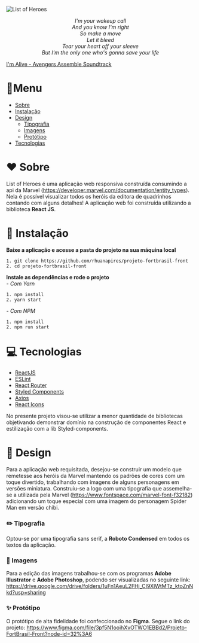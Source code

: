 ![List of Heroes](https://firebasestorage.googleapis.com/v0/b/testefortbrasil.appspot.com/o/images%2Fminilogo.png?alt=media&token=b227a6ba-7356-47c2-8915-b692fb223075)

<p style="text-align: center; text-height: italic"><i>I'm your wakeup call<br>
And you know I'm right<br>
So make a move<br>
Let it bleed<br>
Tear your heart off your sleeve<br>
But I'm the only one who's gonna save your life</i><br></p>

[I'm Alive - Avengers Assemble Soundtrack](https://www.youtube.com/watch?v=5Uxti1ELAkA)

# :book:Menu
   * [Sobre](#heart-sobre)
   * [Instalação](#floppy_disk-instalação)
   * [Design](#triangular_ruler-design)
        * [Tipografia](#pencil2-tipografia)
        * [Imagens](#art-imagens)
        * [Protótipo](#sparkles-protótipo)
   * [Tecnologias](#computer-tecnologias)

# :heart: Sobre

List of Heroes é uma aplicação web responsiva construída consumindo a api da Marvel (https://developer.marvel.com/documentation/entity_types). Nela é possível visualizar todos os heróis da editora de quadrinhos contando com alguns detalhes!
A aplicação web foi construída utilizando a biblioteca **React JS**.

# :floppy_disk: Instalação

**Baixe a aplicação e acesse a pasta do projeto na sua máquina local**
```
1. git clone https://github.com/rhuanapires/projeto-fortbrasil-front
2. cd projeto-fortbrasil-front 
```

**Instale as dependências e rode o projeto**<br>
*- Com Yarn*
```
1. npm install
2. yarn start
```
*- Com NPM*
```
1. npm install
2. npm run start
```

# :computer: Tecnologias
- [ReactJS](https://reactjs.org/)
- [ESLint](https://eslint.org)
- [React Router](https://reactrouter.com/web/guides/quick-start)
- [Styled Components](https://styled-components.com)
- [Axios](https://github.com/axios/axios)
- [React Icons](https://react-icons.github.io/react-icons/)

No presente projeto visou-se utilizar a menor quantidade de bibliotecas objetivando demonstrar domínio na construção de componentes React e estilização com a lib Styled-components.

# :triangular_ruler: Design

Para a aplicação web requisitada, desejou-se construir um modelo que remetesse aos heróis da Marvel mantendo os padrões de cores com um toque divertido, trabalhando com ímagens de alguns personagens em versões miniatura. 
Construiu-se a logo com uma tipografia que assemelha-se a utilizada pela Marvel (https://www.fontspace.com/marvel-font-f32182) adicionando um toque especial com uma imagem do personagem Spider Man em versão chibi.

### :pencil2: Tipografia
Optou-se por uma tipografia sans serif, a **Roboto Condensed** em todos os textos da aplicação.

### :art: Imagens
Para a edição das imagens trabalhou-se com os programas **Adobe Illustrator** e **Adobe Photoshop**, podendo ser visualizadas no seguinte link: https://drive.google.com/drive/folders/1uFn1AeuL2FHj_CI9XlWtMTz_ktoZnNkd?usp=sharing

### :sparkles: Protótipo
O protótipo de alta fidelidade foi confeccionado no **Figma**. Segue o link do projeto: https://www.figma.com/file/3pf5N1ooihXvOTWO1EBBd2/Projeto-FortBrasil-Front?node-id=32%3A6



